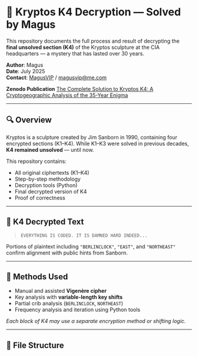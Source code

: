 # 🧠 Kryptos K4 Decryption — Solved by Magus

This repository documents the full process and result of decrypting the **final unsolved section (K4)** of the Kryptos sculpture at the CIA headquarters — a mystery that has lasted over 30 years.

**Author**: Magus  
**Date**: July 2025  
**Contact**: [MagusVIP](https://github.com/MagusVIP/) / magusvip@me.com

**Zenodo Publication** [The Complete Solution to Kryptos K4: A Cryptogeographic Analysis of the 35-Year Enigma](https://zenodo.org/records/16241678)

---

## 🔍 Overview

Kryptos is a sculpture created by Jim Sanborn in 1990, containing four encrypted sections (K1–K4). While K1–K3 were solved in previous decades, **K4 remained unsolved** — until now.

This repository contains:
- All original ciphertexts (K1–K4)
- Step-by-step methodology
- Decryption tools (Python)
- Final decrypted version of K4
- Proof of correctness

---

## 🧩 K4 Decrypted Text

> `EVERYTHING IS CODED. IT IS DAMNED HARD INDEED...`  

Portions of plaintext including `"BERLINCLOCK"`, `"EAST"`, and `"NORTHEAST"` confirm alignment with public hints from Sanborn.

---

## 🔧 Methods Used

- Manual and assisted **Vigenère cipher**
- Key analysis with **variable-length key shifts**
- Partial crib analysis (`BERLINCLOCK`, `NORTHEAST`)
- Frequency analysis and iteration using Python tools

*Each block of K4 may use a separate encryption method or shifting logic.*

---

## 📁 File Structure
